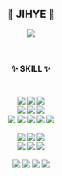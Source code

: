 <div align="center">

## 🤍 JIHYE 🤍


</div>
<p align="center">
<a href="https://astonishing-option-d04.notion.site/Hello-Jihye-49759606fc874d1dac15b8a1aac39e30"><img src="https://img.shields.io/badge/-Portfolio-000000?style=flat-square&logo=Notion&logoColor=white"/></a>
</p>
<br>

<div align="center">

### ✨ SKILL ✨

<br>

<p>
  <img src="https://img.shields.io/badge/TypeScript-3178C6?style=flat-square&logo=TypeScript&logoColor=white"> 
<img src="https://img.shields.io/badge/Java-007396?&style=flat-square&logo=java&logoColor=white"> 
    <img src="https://img.shields.io/badge/JavaScript-F7DF1E?style=flat-square&logo=JavaScript&logoColor=white"><br>
  <img src="https://img.shields.io/badge/NestJS-E0234E?style=flat-square&logo=Nestjs&logoColor=white">
  <img src="https://img.shields.io/badge/Spring Boot-6DB33F?style=flat-square&logo=SpringBoot&logoColor=white">
    <img src="https://img.shields.io/badge/Node.js-339933?style=flat-square&logo=Node.js&logoColor=white"><br>
    <img src="https://img.shields.io/badge/Jest-C21325?style=flat-square&logo=jest&logoColor=white">
    <img src="https://img.shields.io/badge/Swagger-85EA2D?style=flat-square&logo=swagger&logoColor=black">
    <img src="https://img.shields.io/badge/Serverless-FD5750?style=flat-square&logo=serverless&logoColor=white">
    <img src="https://img.shields.io/badge/typeORM-3178C6?style=flat-square&logo=typeORM&logoColor=white">
  <img src="https://img.shields.io/badge/JPA-007396?style=flat-square&logo=jpa&logoColor=white"><br /><br />
    <img src="https://img.shields.io/badge/MariaDB-003545?style=flat-square&logo=MariaDB&logoColor=white">
  <img src="https://img.shields.io/badge/MySQL-4479A1?style=flat-square&logo=MySQL&logoColor=white">
  <img src="https://img.shields.io/badge/DynamoDB-4053D6?style=flat-square&logo=amazondynamodb&logoColor=white"><br>
    <img src="https://img.shields.io/badge/docker-2496ED?style=flat-square&logo=docker&logoColor=white">
  <img src="https://img.shields.io/badge/AWS-232F3E?style=flat-square&logo=amazonaws&logoColor=white">
  <img src="https://img.shields.io/badge/Elastic Stack-005571?style=flat-square&logo=elasticstack&logoColor=white"><br /><br />
  <img src="https://img.shields.io/badge/GitHub-181717?style=flat-square&logo=GitHub&logoColor=white">
  <img src="https://img.shields.io/badge/Git-F05032?style=flat-square&logo=Git&logoColor=white">
  <img src="https://img.shields.io/badge/Notion-000000?style=flat-square&logo=Notion&logoColor=white">
  <img src="https://img.shields.io/badge/Jira-0052CC?style=flat-square&logo=jira&logoColor=white">
</p>

</div>
<br />
